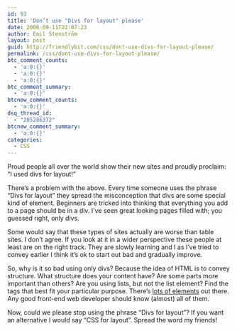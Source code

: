 ```yaml
---
id: 93
title: 'Don’t use "Divs for layout" please'
date: 2006-09-11T22:07:23
author: Emil Stenström
layout: post
guid: http://friendlybit.com/css/dont-use-divs-for-layout-please/
permalink: /css/dont-use-divs-for-layout-please/
btc_comment_counts:
  - 'a:0:{}'
  - 'a:0:{}'
  - 'a:0:{}'
btc_comment_summary:
  - 'a:0:{}'
btcnew_comment_counts:
  - 'a:0:{}'
dsq_thread_id:
  - "205286372"
btcnew_comment_summary:
  - 'a:0:{}'
categories:
  - CSS
---
```

Proud people all over the world show their new sites and proudly proclaim: &#8220;I used divs for layout!&#8221;

There&#8217;s a problem with the above. Every time someone uses the phrase &#8220;Divs for layout&#8221; they spread the misconception that divs are some special kind of element. Beginners are tricked into thinking that everything you add to a page should be in a div. I&#8217;ve seen great looking pages filled with; you guessed right, only divs.

Some would say that these types of sites actually are worse than table sites. I don&#8217;t agree. If you look at it in a wider perspective these people at least are on the right track. They are slowly learning and I as I&#8217;ve tried to convey earlier I think it&#8217;s ok to start out bad and gradually improve.

So, why is it so bad using only divs? Because the idea of HTML is to convey structure. What structure does your content have? Are some parts more important than others? Are you using lists, but not the list element? Find the tags that best fit your particular purpose. There&#8217;s [lots of elements](http://www.w3schools.com/tags/default.asp "Elements available in HTML 4") out there. Any good front-end web developer should know (almost) all of them.

Now, could we please stop using the phrase &#8220;Divs for layout&#8221;? If you want an alternative I would say &#8220;CSS for layout&#8221;. Spread the word my friends!
